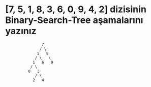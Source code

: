 # [7, 5, 1, 8, 3, 6, 0, 9, 4, 2] dizisinin Binary-Search-Tree aşamalarını yazınız

                    7
                   / \
                  5   8
                 / \   \
                1   6   9
               / \
              0   3
                 / \
                2   4
